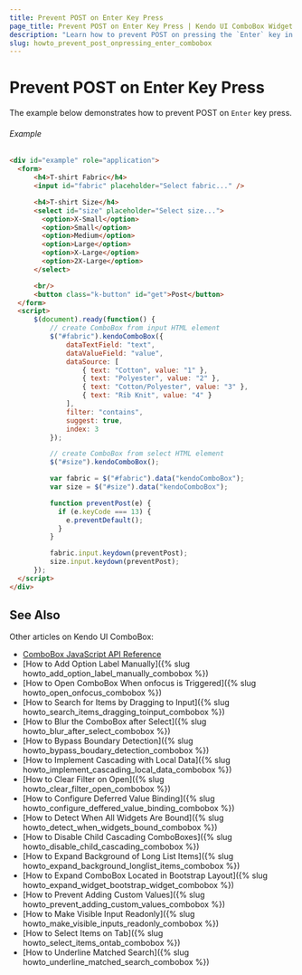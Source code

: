 ```yaml
---
title: Prevent POST on Enter Key Press
page_title: Prevent POST on Enter Key Press | Kendo UI ComboBox Widget
description: "Learn how to prevent POST on pressing the `Enter` key in the Kendo UI ComboBox widget."
slug: howto_prevent_post_onpressing_enter_combobox
---
```


# Prevent POST on Enter Key Press

The example below demonstrates how to prevent POST on `Enter` key press.

###### Example

```html
<div id="example" role="application">
  <form>
      <h4>T-shirt Fabric</h4>
      <input id="fabric" placeholder="Select fabric..." />

      <h4>T-shirt Size</h4>
      <select id="size" placeholder="Select size...">
        <option>X-Small</option>
        <option>Small</option>
        <option>Medium</option>
        <option>Large</option>
        <option>X-Large</option>
        <option>2X-Large</option>
      </select>

      <br/>
      <button class="k-button" id="get">Post</button>
  </form>
  <script>
      $(document).ready(function() {
          // create ComboBox from input HTML element
          $("#fabric").kendoComboBox({
              dataTextField: "text",
              dataValueField: "value",
              dataSource: [
                  { text: "Cotton", value: "1" },
                  { text: "Polyester", value: "2" },
                  { text: "Cotton/Polyester", value: "3" },
                  { text: "Rib Knit", value: "4" }
              ],
              filter: "contains",
              suggest: true,
              index: 3
          });

          // create ComboBox from select HTML element
          $("#size").kendoComboBox();

          var fabric = $("#fabric").data("kendoComboBox");
          var size = $("#size").data("kendoComboBox");

          function preventPost(e) {
            if (e.keyCode === 13) {
              e.preventDefault();
            }
          }

          fabric.input.keydown(preventPost);
          size.input.keydown(preventPost);
      });
  </script>
</div>
```

## See Also

Other articles on Kendo UI ComboBox:

* [ComboBox JavaScript API Reference](/api/javascript/ui/combobox)
* [How to Add Option Label Manually]({% slug howto_add_option_label_manually_combobox %})
* [How to Open ComboBox When onfocus is Triggered]({% slug howto_open_onfocus_combobox %})
* [How to Search for Items by Dragging to Input]({% slug howto_search_items_dragging_toinput_combobox %})
* [How to Blur the ComboBox after Select]({% slug howto_blur_after_select_combobox %})
* [How to Bypass Boundary Detection]({% slug howto_bypass_boudary_detection_combobox %})
* [How to Implement Cascading with Local Data]({% slug howto_implement_cascading_local_data_combobox %})
* [How to Clear Filter on Open]({% slug howto_clear_filter_open_combobox %})
* [How to Configure Deferred Value Binding]({% slug howto_configure_deffered_value_binding_combobox %})
* [How to Detect When All Widgets Are Bound]({% slug howto_detect_when_widgets_bound_combobox %})
* [How to Disable Child Cascading ComboBoxes]({% slug howto_disable_child_cascading_combobox %})
* [How to Expand Background of Long List Items]({% slug howto_expand_background_longlist_items_combobox %})
* [How to Expand ComboBox Located in Bootstrap Layout]({% slug howto_expand_widget_bootstrap_widget_combobox %})
* [How to Prevent Adding Custom Values]({% slug howto_prevent_adding_custom_values_combobox %})
* [How to Make Visible Input Readonly]({% slug howto_make_visible_inputs_readonly_combobox %})
* [How to Select Items on Tab]({% slug howto_select_items_ontab_combobox %})
* [How to Underline Matched Search]({% slug howto_underline_matched_search_combobox %})
